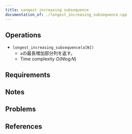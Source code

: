 ```yaml
---
title: Longest increasing subsequence
documentation_of: ./longest_increasing_subsequence.cpp
---
```


## Operations

- `longest_increasing_subsequence(a[N])`
	- `a`の最長増加部分列を返す。
	- Time complexity $O(N \log N)$

## Requirements

## Notes

## Problems

## References
